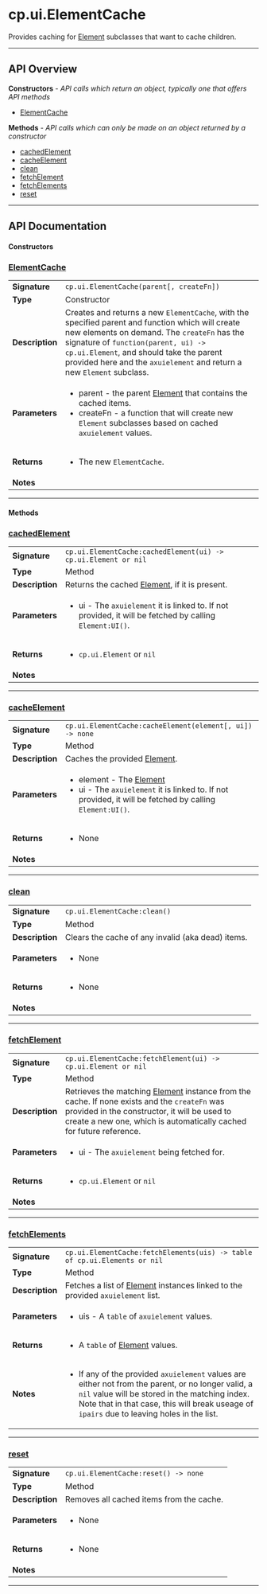 # cp.ui.ElementCache

Provides caching for [Element](cp.ui.Element.md) subclasses that want to cache children.

---

## API Overview
**Constructors** - _API calls which return an object, typically one that offers API methods_
 * [ElementCache](#elementcache)

**Methods** - _API calls which can only be made on an object returned by a constructor_
 * [cachedElement](#cachedelement)
 * [cacheElement](#cacheelement)
 * [clean](#clean)
 * [fetchElement](#fetchelement)
 * [fetchElements](#fetchelements)
 * [reset](#reset)


---

## API Documentation

#### Constructors


### [ElementCache](#elementcache)

|                                             |                                                                                     |
| --------------------------------------------|-------------------------------------------------------------------------------------|
| **Signature**                               | `cp.ui.ElementCache(parent[, createFn])`                                                                    |
| **Type**                                    | Constructor                                                                     |
| **Description**                             | Creates and returns a new `ElementCache`, with the specified parent and function which will create new elements on demand. The `createFn` has the signature of `function(parent, ui) -> cp.ui.Element`, and should take the parent provided here and the `axuielement` and return a new `Element` subclass.                                                                     |
| **Parameters**                              | <ul><li>parent - the parent [Element](cp.ui.Element.md) that contains the cached items.</li><li>createFn - a function that will create new `Element` subclasses based on cached `axuielement` values.</li></ul> |
| **Returns**                                 | <ul><li>The new `ElementCache`.</li></ul>          |
| **Notes**                                   | <ul></ul> |

---

#### Methods


### [cachedElement](#cachedelement)

|                                             |                                                                                     |
| --------------------------------------------|-------------------------------------------------------------------------------------|
| **Signature**                               | `cp.ui.ElementCache:cachedElement(ui) -> cp.ui.Element or nil`                                                                    |
| **Type**                                    | Method                                                                     |
| **Description**                             | Returns the cached [Element](cp.ui.Element.md), if it is present.                                                                     |
| **Parameters**                              | <ul><li>ui - The `axuielement` it is linked to. If not provided, it will be fetched by calling `Element:UI()`.</li></ul> |
| **Returns**                                 | <ul><li>`cp.ui.Element` or `nil`</li></ul>          |
| **Notes**                                   | <ul></ul> |

---


### [cacheElement](#cacheelement)

|                                             |                                                                                     |
| --------------------------------------------|-------------------------------------------------------------------------------------|
| **Signature**                               | `cp.ui.ElementCache:cacheElement(element[, ui]) -> none`                                                                    |
| **Type**                                    | Method                                                                     |
| **Description**                             | Caches the provided [Element](cp.ui.Element.md).                                                                     |
| **Parameters**                              | <ul><li>element - The [Element](cp.ui.Element.md)</li><li>ui - The `axuielement` it is linked to. If not provided, it will be fetched by calling `Element:UI()`.</li></ul> |
| **Returns**                                 | <ul><li>None</li></ul>          |
| **Notes**                                   | <ul></ul> |

---


### [clean](#clean)

|                                             |                                                                                     |
| --------------------------------------------|-------------------------------------------------------------------------------------|
| **Signature**                               | `cp.ui.ElementCache:clean()`                                                                    |
| **Type**                                    | Method                                                                     |
| **Description**                             | Clears the cache of any invalid (aka dead) items.                                                                     |
| **Parameters**                              | <ul><li>None</li></ul> |
| **Returns**                                 | <ul><li>None</li></ul>          |
| **Notes**                                   | <ul></ul> |

---


### [fetchElement](#fetchelement)

|                                             |                                                                                     |
| --------------------------------------------|-------------------------------------------------------------------------------------|
| **Signature**                               | `cp.ui.ElementCache:fetchElement(ui) -> cp.ui.Element or nil`                                                                    |
| **Type**                                    | Method                                                                     |
| **Description**                             | Retrieves the matching [Element](cp.ui.Element.md) instance from the cache. If none exists and the `createFn` was provided in the constructor, it will be used to create a new one, which is automatically cached for future reference.                                                                     |
| **Parameters**                              | <ul><li>ui - The `axuielement` being fetched for.</li></ul> |
| **Returns**                                 | <ul><li>`cp.ui.Element` or `nil`</li></ul>          |
| **Notes**                                   | <ul></ul> |

---


### [fetchElements](#fetchelements)

|                                             |                                                                                     |
| --------------------------------------------|-------------------------------------------------------------------------------------|
| **Signature**                               | `cp.ui.ElementCache:fetchElements(uis) -> table of cp.ui.Elements or nil`                                                                    |
| **Type**                                    | Method                                                                     |
| **Description**                             | Fetches a list of [Element](cp.ui.Element.md) instances linked to the provided `axuielement` list.                                                                     |
| **Parameters**                              | <ul><li>uis	- A `table` of `axuielement` values.</li></ul> |
| **Returns**                                 | <ul><li>A `table` of [Element](cp.ui.Element.md) values.</li></ul>          |
| **Notes**                                   | <ul><li>If any of the provided `axuielement` values are either not from the parent, or no longer valid, a `nil` value will be stored in the matching index. Note that in that case, this will break useage of `ipairs` due to leaving holes in the list.</li></ul> |

---


### [reset](#reset)

|                                             |                                                                                     |
| --------------------------------------------|-------------------------------------------------------------------------------------|
| **Signature**                               | `cp.ui.ElementCache:reset() -> none`                                                                    |
| **Type**                                    | Method                                                                     |
| **Description**                             | Removes all cached items from the cache.                                                                     |
| **Parameters**                              | <ul><li>None</li></ul> |
| **Returns**                                 | <ul><li>None</li></ul>          |
| **Notes**                                   | <ul></ul> |

---

